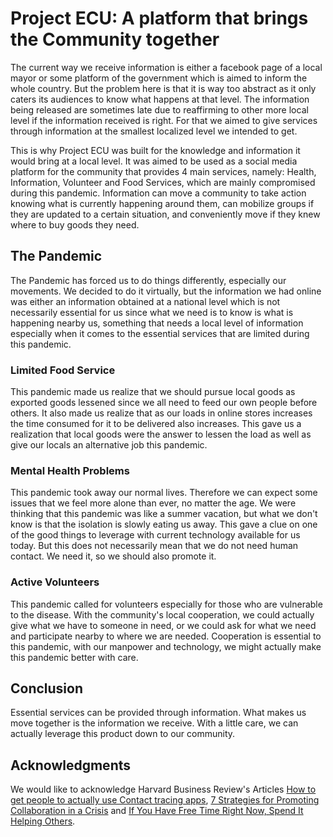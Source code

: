 # Project ECU: A platform that brings the Community together
The current way we receive information is either a facebook page of a local mayor or some platform of the government which is aimed to inform the whole country. But the problem here is that it is way too abstract as it only caters its audiences to know what happens at that level. The information being released are sometimes late due to reaffirming to other more local level if the information received is right. For that we aimed to give services through information at the smallest localized level we intended to get.

This is why Project ECU was built for the knowledge and information it would bring at a local level. It was aimed to be used as a social media platform for the community that provides 4 main services, namely: Health, Information, Volunteer and Food Services, which are mainly compromised during this pandemic. Information can move a community to take action knowing what is currently happening around them, can mobilize groups if they are updated to a certain situation, and conveniently move if they knew where to buy goods they need.

## The Pandemic
The Pandemic has forced us to do things differently, especially our movements. We decided to do it virtually, but the information we had online was either an information obtained at a national level which is not necessarily essential for us since what we need is to know is what is happening nearby us, something that needs a local level of information especially when it comes to the essential services that are limited during this pandemic.   

### Limited Food Service
This pandemic made us realize that we should pursue local goods as exported goods lessened since we all need to feed our own people before others. It also made us realize that as our loads in online stores increases the time consumed for it to be delivered also increases. This gave us a realization that local goods were the answer to lessen the load as well as give our locals an alternative job this pandemic.

### Mental Health Problems 
This pandemic took away our normal lives. Therefore we can expect some issues that we feel more alone than ever, no matter the age. We were thinking that this pandemic was like a summer vacation, but what we don't know is that the isolation is slowly eating us away. This gave a clue on one of the good things to leverage with current technology available for us today. But this does not necessarily mean that we do not need human contact. We need it, so we should also promote it.

### Active Volunteers
This pandemic called for volunteers especially for those who are vulnerable to the disease. With the community's local cooperation, we could actually give what we have to someone in need, or we could ask for what we need and participate nearby to where we are needed. Cooperation is essential to this pandemic, with our manpower and technology, we might actually make this pandemic better with care.  

## Conclusion
Essential services can be provided through information. What makes us move together is the information we receive. With a little care, we can actually leverage this product down to our community. 


## Acknowledgments
We would like to acknowledge Harvard Business Review's Articles [How to get people to actually use Contact tracing apps](https://hbr.org/2020/07/how-to-get-people-to-actually-use-contact-tracing-apps), [7 Strategies for Promoting Collaboration in a Crisis](https://hbr.org/2020/07/7-strategies-for-promoting-collaboration-in-a-crisis) and [If You Have Free Time Right Now, Spend It Helping Others](https://hbr.org/2020/06/if-you-have-free-time-right-now-spend-it-helping-others).


